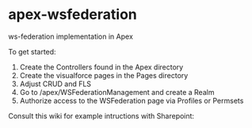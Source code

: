 apex-wsfederation
=================

ws-federation implementation in Apex

To get started:

1. Create the Controllers found in the Apex directory
2. Create the visualforce pages in the Pages directory
3. Adjust CRUD and FLS 
4. Go to /apex/WSFederationManagement and create a Realm
5. Authorize access to the WSFederation page via Profiles or Permsets

Consult this wiki for example intructions with Sharepoint: